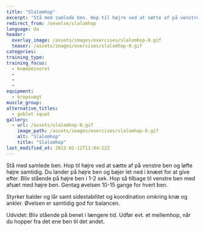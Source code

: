 ```yaml
---
title: "Slalomhop"
excerpt: "Stå med samlede ben. Hop til højre ved at sætte af på venstre ben og løfte højre samtidig. Du lander på højre ben og bøjer let ned i knæet for at give efter. Bliv stående på højre ben i 1-2 sek. Hop så tilbage til venstre ben med afsæt med højre ben. Gentag øvelsen 10-15 gange for hvert ben. "
redirect_from: /oevelse/slalomhop
language: da
header:
  overlay_image: /assets/images/exercises/slalomhop-0.gif
  teaser: /assets/images/exercises/slalomhop-0.gif
categories:
training_type: 
training_focus: 
  - knædomineret
  - 
  - 
  - 
equipment:
  - kropsvægt
muscle_group:
alternative_titles:
  - goblet squat
gallery:
  - url: /assets/slalomhop-0.gif
    image_path: /assets/images/exercises/slalomhop-0.gif
    alt: "Slalomhop"
    title: "Slalomhop"
last_modified_at: 2012-01-12T11:04:22Z
---
```


 Stå med samlede ben. Hop til højre ved at sætte af på venstre ben og løfte højre samtidig. Du lander på højre ben og bøjer let ned i knæet for at give efter. Bliv stående på højre ben i 1-2 sek. Hop så tilbage til venstre ben med afsæt med højre ben. Gentag øvelsen 10-15 gange for hvert ben.

Styrker balder og lår samt sidestabilitet og koordination omkring knæ og ankler. Øvelsen er samtidig god for balancen.

Udvidet: Bliv stående på benet i længere tid. Udfør evt. et mellemhop, når du hopper fra det ene ben til det andet.
